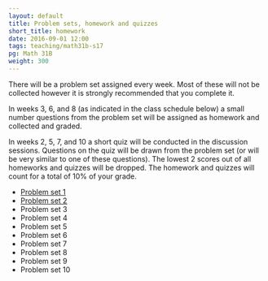 ```yaml
---
layout: default
title: Problem sets, homework and quizzes
short_title: homework
date: 2016-09-01 12:00
tags: teaching/math31b-s17
pg: Math 31B
weight: 300
---
```


There will be a problem set assigned every week. Most of these will not be collected however it is strongly recommended that you complete it.

In weeks 3, 6, and 8 (as indicated in the class schedule below) a small number questions from the problem set will be assigned as homework and collected and graded. 

In weeks 2, 5, 7, and 10 a short quiz will be conducted in the discussion sessions. Questions on the quiz will be drawn from the problem set (or will be very similar to one of these questions). The lowest 2 scores out of all homeworks and quizzes will be dropped. The homework and quizzes will count for a total of 10% of your grade.

- [Problem set 1][ps1]
- [Problem set 2][ps2]
- Problem set 3
- Problem set 4
- Problem set 5
- Problem set 6
- Problem set 7
- Problem set 8
- Problem set 9
- Problem set 10

[ps1]: ps/ps1.pdf
[ps2]: ps/ps2.pdf
[ps3]: ps/ps3.pdf
[ps4]: ps/ps4.pdf
[ps5]: ps/ps5.pdf
[ps6]: ps/ps6.pdf
[ps7]: ps/ps7.pdf
[ps8]: ps/ps8.pdf
[ps9]: ps/ps9.pdf
[ps10]: ps/ps10.pdf

